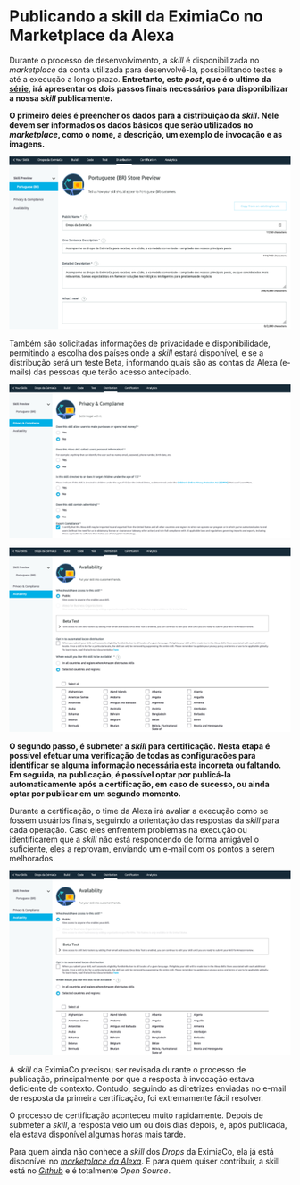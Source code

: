 # Publicando a skill da EximiaCo no Marketplace da Alexa

Durante o processo de desenvolvimento, a *skill* é disponibilizada no *marketplace* da conta utilizada para desenvolvê-la, possibilitando testes e até a execução a longo prazo. **Entretanto, este *post*, que é o ultimo da [série](https://www.eximiaco.tech/pt/serie/criando-uma-skill-para-a-amazon-alexa/), irá apresentar os dois passos finais necessários para disponibilizar a nossa *skill* publicamente.**

**O primeiro deles é preencher os dados para a distribuição da *skill*. Nele devem ser informados os dados básicos que serão utilizados no *marketplace*, como o nome, a descrição, um exemplo de invocação e as imagens.**

![Distribuição da Skill](./skill-distribution.png "Distribuição da Skill")

Também são solicitadas informações de privacidade e disponibilidade, permitindo a escolha dos países onde a *skill* estará disponível, e se a distribução será um teste Beta, informando quais são as contas da Alexa (e-mails) das pessoas que terão acesso antecipado.


![Privacidade da Skill](./skill-privacy.png "Privacidade da Skill")

![Disponibilidade da Skill](./skill-availability.png "Disponibilidade da Skill")


**O segundo passo, é submeter a *skill* para certificação. Nesta etapa é possível efetuar uma verificação de todas as configurações para identificar se alguma informação necessária esta incorreta ou faltando. Em seguida, na publicação, é possível optar por publicá-la automaticamente após a certificação, em caso de sucesso, ou ainda optar por publicar em um segundo momento.**

Durante a certificação, o time da Alexa irá avaliar a execução como se fossem usuários finais, seguindo a orientação das respostas da *skill* para cada operação. Caso eles enfrentem problemas na execução ou identificarem que a *skill* não está respondendo de forma amigável o suficiente, eles a reprovam, enviando um e-mail com os pontos a serem melhorados. 

![Submissão da Skill](./skill-availability.png "Submissão da Skill")

A *skill* da EximiaCo precisou ser revisada durante o processo de publicação, principalmente por que a resposta à invocação estava deficiente de contexto. Contudo, seguindo as diretrizes enviadas no e-mail de resposta da primeira certificação, foi extremamente fácil resolver.

O processo de certificação aconteceu muito rapidamente. Depois de submeter a *skill*, a resposta veio um ou dois dias depois, e, após publicada, ela estava disponível algumas horas mais tarde.

Para quem ainda não conhece a *skill* dos *Drops* da EximiaCo, ela já está disponível no *[marketplace da Alexa](https://www.amazon.com.br/Douglas-Picolotto-Drops-da-EximiaCo/dp/B087QV63BF)*. E para quem quiser contribuir, a skill está no *[Github](https://github.com/eximiaco/drops-alexa-skill)* e é totalmente *Open Source*.